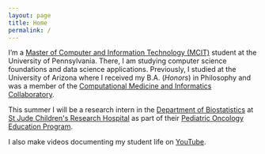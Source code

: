 ```yaml
---
layout: page
title: Home
permalink: /
---
```


I’m a [Master of Computer and Information Technology (MCIT)](https://onlinelearning.seas.upenn.edu/mcit/) student at the University of Pennsylvania. There, I am studying computer science foundations and data science applications. Previously, I studied at the University of Arizona where I received my B.A. (*Honors*) in Philosophy and was a member of the [Computational Medicine and Informatics Collaboratory](https://com-in.collab.arizona.edu/).

This summer I will be a research intern in the [Department of Biostatistics](https://www.stjude.org/research/departments-divisions/biostatistics.html) at [St Jude Children's Research Hospital](https://www.stjude.org/) as part of their [Pediatric Oncology Education Program](https://www.stjude.org/education-training/predoctoral-training/internships/pediatric-oncology-education-poe-program.html).

I also make videos documenting my student life on [YouTube](http://www.youtube.com/c/cedricvicera).
